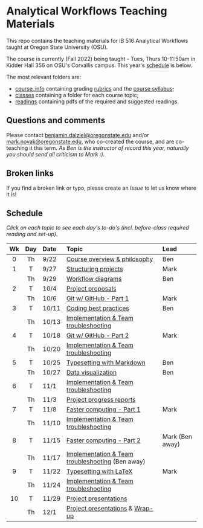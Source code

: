 # Analytical Workflows Teaching Materials

This repo contains the teaching materials for IB 516 Analytical Workflows taught at Oregon State University (OSU).

The course is currently (Fall 2022) being taught - Tues, Thurs 10-11:50am in Kidder Hall 356  on OSU's Corvallis campus. This year's [schedule](#schedule) is below.

The most relevant folders are:
- [course_info](course_info/) containing grading [rubrics](course_info/rubrics/) and the [course syllabus](course_info/syllabus/syllabus.pdf);
- [classes](classes/) containing a folder for each course topic;
- [readings](readings/) containing pdfs of the required and suggested readings.

## Questions and comments
Please contact [benjamin.dalziel@oregonstate.edu](mailto:benjamin.dalziel@oregonstate.edu) and/or [mark.novak@oregonstate.edu](mailto:mark.novak@oregonstate.edu), who co-created the course, and are co-teaching it this term. _As Ben is the instructor of record this year, naturally you should send all criticism to Mark :)_.

## Broken links
If you find a broken link or typo, please create an _Issue_ to let us know where it is!

## Schedule
_Click on each topic to see each day's to-do's (incl. before-class required reading and set-up)._

| Wk |  Day | Date | Topic | Lead |
|:-:|:-----:|:------|:------|:--------------------|
|0 |  Th | 9/22    | [Course overview & philosophy](classes/Introduction) | Ben
|1 |  T  | 9/27    | [Structuring projects](classes/StructuredProjects) | Mark
|  |  Th | 9/29    | [Workflow diagrams](classes/WorkflowDiagrams) | Ben
|2 |  T  | 10/4    | [Project proposals](classes/ProjectProposal) |
|  |  Th | 10/6    | [Git w/ GitHub - Part 1](classes/VersionControl_Git_part_1) | Mark
|3 |  T  | 10/11   | [Coding best practices](classes/CodingBestPractices) | Ben
|  |  Th | 10/13   | [Implementation & Team troubleshooting](classes/Implementation) |
|4 |  T  | 10/18   | [Git w/ GitHub - Part 2](classes/VersionControl_Git_part_2) | Mark
|  |  Th | 10/20   | [Implementation & Team troubleshooting](classes/Implementation)  |
|5 |  T  | 10/25   | [Typesetting with Markdown](classes/Typesetting_Markdown) | Ben
|  |  Th | 10/27   | [Data visualization](classes/Visualization) | Ben
|6 |  T | 11/1     | [Implementation & Team troubleshooting](classes/Implementation)|
|  |  Th  | 11/3   | [Project progress reports](classes/ProjectReport) |
|7 |  T  | 11/8    | [Faster computing - Part 1](classes/FasterComputing)  | Mark
|  |  Th | 11/10   | [Implementation & Team troubleshooting](classes/Implementation) |
|8 |  T  | 11/15   | [Faster computing - Part 2](classes/FasterComputing)  | Mark (Ben away)
|  |  Th | 11/17   | [Implementation & Team troubleshooting](classes/Implementation) (Ben away) |
|9 |  T  | 11/22   | [Typesetting with LaTeX](classes/Typesetting_LaTeX)  | Mark
|  |  Th | 11/24   | [Implementation & Team troubleshooting](classes/Implementation)
|10|  T  | 11/29   | [Project presentations](classes/ProjectSummary) |
|  |  Th | 12/1    | [Project presentations](classes/ProjectSummary) & [Wrap-up](classes/WrapUp) |
